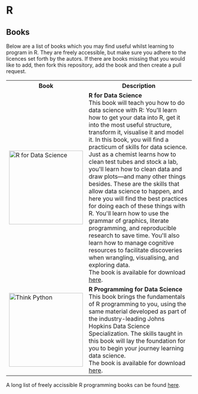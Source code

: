 # R

## Books

Below are a list of books which you may find useful whilst learning to program in R. They are freely accessible, but make sure you adhere to the licences set forth by the autors. If there are books missing that you would like to add, then fork this repository, add the book and then create a pull request.

 <table style="width:100%">
  <tr>
    <th>Book</th>
    <th>Description</th>
  </tr>
  <tr>
    <td><a href="http://r4ds.had.co.nz/" target="_blank"><img src="http://r4ds.had.co.nz/cover.png" alt="R for Data Science" width="200"/></a></td>
    <td><b>R for Data Science</b><br>This book will teach you how to do data science with R: You'll learn how to get your data into R, get it into the most useful structure, transform it, visualise it and model it. In this book, you will find a practicum of skills for data science. Just as a chemist learns how to clean test tubes and stock a lab, you'll learn how to clean data and draw plots—and many other things besides. These are the skills that allow data science to happen, and here you will find the best practices for doing each of these things with R. You'll learn how to use the grammar of graphics, literate programming, and reproducible research to save time. You'll also learn how to manage cognitive resources to facilitate discoveries when wrangling, visualising, and exploring data.
	<br>The book is available for download <a href="http://r4ds.had.co.nz/" target="_blank">here</a>.
    </td>
  </tr>
  <tr>
    <td><a href="https://leanpub.com/rprogramming" target="_blank"><img src="https://s3.amazonaws.com/titlepages.leanpub.com/rprogramming/hero?1489717069" alt="Think Python" width="200"/></a></td>
    <td><b>R Programming for Data Science</b><br>This book brings the fundamentals of R programming to you, using the same material developed as part of the industry-leading Johns Hopkins Data Science Specialization. The skills taught in this book will lay the foundation for you to begin your journey learning data science.
	<br>The book is available for download <a href="https://leanpub.com/rprogramming" target="_blank">here</a>.
    </td>
  </tr>
</table> 

A long list of freely accissible R programming books can be found <a href="https://github.com/vhf/free-programming-books/blob/master/free-programming-books.md#r" target="_blank">here</a>.